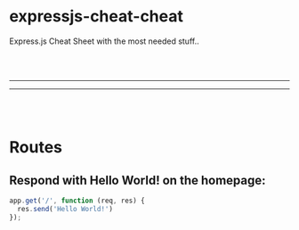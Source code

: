 # expressjs-cheat-cheat
Express.js Cheat Sheet with the most needed stuff..




<br />
<br />


 _____________________________________________________
 _____________________________________________________


<br />
<br />

# Routes

## Respond with Hello World! on the homepage:
```javascript
app.get('/', function (req, res) {
  res.send('Hello World!')
});
```
